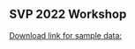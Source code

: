 ## SVP 2022 Workshop 


[Download link for sample data:](https://seattlechildrens1.box.com/v/SVP2022Dataset)
